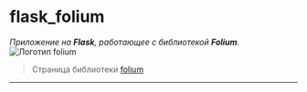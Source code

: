 # flask_folium


 _Приложение на __Flask__, работающее с библиотекой **Folium**._
![Логотип folium](https://camo.githubusercontent.com/d7a1f81a2ee7576ab86720d9135ab3c915550e3945a7859f1c0300ab22ac1cec/687474703a2f2f707974686f6e2d76697375616c697a6174696f6e2e6769746875622e696f2f666f6c69756d2f5f696d616765732f666f6c69756d5f6c6f676f2e6a7067)


> Страница библиотеки [folium](https://pypi.org/project/folium/)
---
